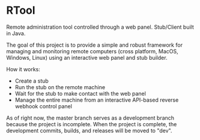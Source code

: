 # RTool
Remote administration tool controlled through a web panel. Stub/Client built in Java.

The goal of this project is to provide a simple and robust framework for managing and monitoring remote computers (cross platform, MacOS, Windows, Linux) using an interactive web panel and stub builder.

How it works:
- Create a stub
- Run the stub on the remote machine
- Wait for the stub to make contact with the web panel
- Manage the entire machine from an interactive API-based reverse webhook control panel

As of right now, the master branch serves as a development branch because the project is incomplete. When the project is complete, the development commits, builds, and releases will be moved to "dev".
